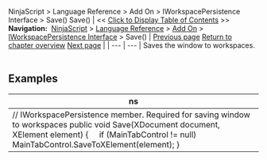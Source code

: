 ﻿
NinjaScript \> Language Reference \> Add On \> IWorkspacePersistence Interface \> Save()
Save()
| \<\< [Click to Display Table of Contents](iworkspacepersistence_save.md) \>\> **Navigation:**     [NinjaScript](ninjascript-1.md) \> [Language Reference](language_reference_wip-1.md) \> [Add On](add_on-1.md) \> [IWorkspacePersistence Interface](iworkspacepersistence_interface-1.md) \> Save() | [Previous page](iworkspacepersistence_restore-1.md) [Return to chapter overview](iworkspacepersistence_interface-1.md) [Next page](workspaceoptions-1.md) |
| --- | --- |
Saves the window to workspaces.
 
## 
## Examples
| ns |
| --- |
| // IWorkspacePersistence member. Required for saving window to workspaces public void Save(XDocument document, XElement element) {      if (MainTabControl !\= null)          MainTabControl.SaveToXElement(element); } |

